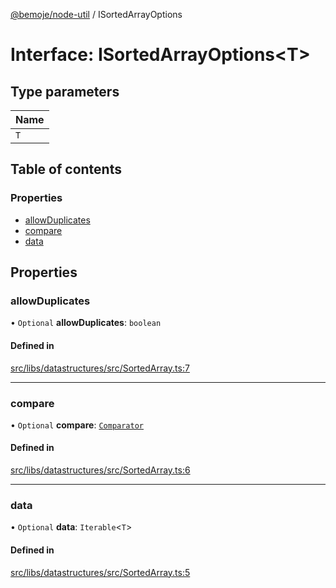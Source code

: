 [@bemoje/node-util](../README.md) / ISortedArrayOptions

# Interface: ISortedArrayOptions<T\>

## Type parameters

| Name |
| :------ |
| `T` |

## Table of contents

### Properties

- [allowDuplicates](ISortedArrayOptions.md#allowduplicates)
- [compare](ISortedArrayOptions.md#compare)
- [data](ISortedArrayOptions.md#data)

## Properties

### allowDuplicates

• `Optional` **allowDuplicates**: `boolean`

#### Defined in

[src/libs/datastructures/src/SortedArray.ts:7](https://github.com/bemoje/bemoje-node-util/blob/32b3db2/src/libs/datastructures/src/SortedArray.ts#L7)

___

### compare

• `Optional` **compare**: [`Comparator`](../README.md#comparator)

#### Defined in

[src/libs/datastructures/src/SortedArray.ts:6](https://github.com/bemoje/bemoje-node-util/blob/32b3db2/src/libs/datastructures/src/SortedArray.ts#L6)

___

### data

• `Optional` **data**: `Iterable`<`T`\>

#### Defined in

[src/libs/datastructures/src/SortedArray.ts:5](https://github.com/bemoje/bemoje-node-util/blob/32b3db2/src/libs/datastructures/src/SortedArray.ts#L5)
